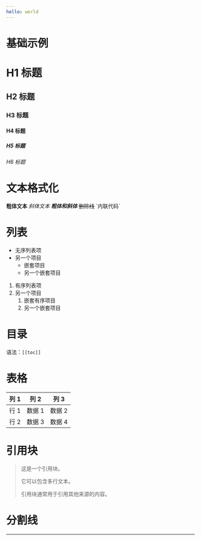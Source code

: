 ```yaml
---
hello: world
---
```


# 基础示例

# H1 标题
## H2 标题
### H3 标题
#### H4 标题
##### H5 标题
###### H6 标题


# 文本格式化
**粗体文本**
*斜体文本*
***粗体和斜体***
~~删除线~~
\`内联代码\`


# 列表
- 无序列表项
- 另一个项目
  - 嵌套项目
  - 另一个嵌套项目

1. 有序列表项
2. 另一个项目
   1. 嵌套有序项目
   2. 另一个嵌套项目


# 目录
语法：`[[toc]]`

# 表格
| 列 1 | 列 2 | 列 3 |
|------|------|------|
| 行 1 | 数据 1 | 数据 2 |
| 行 2 | 数据 3 | 数据 4 |

# 引用块
> 这是一个引用块。
> 
> 它可以包含多行文本。
> 
> 引用块通常用于引用其他来源的内容。


# 分割线
***

